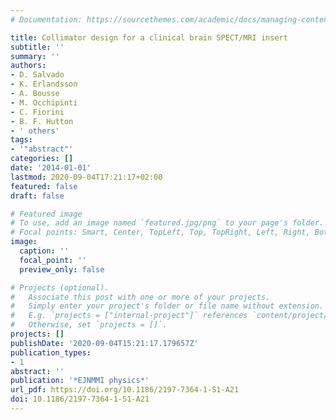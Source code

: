 ```yaml
---
# Documentation: https://sourcethemes.com/academic/docs/managing-content/

title: Collimator design for a clinical brain SPECT/MRI insert
subtitle: ''
summary: ''
authors:
- D. Salvado
- K. Erlandsson
- A. Bousse
- M. Occhipinti
- C. Fiorini
- B. F. Hutton
- ' others'
tags:
- '"abstract"'
categories: []
date: '2014-01-01'
lastmod: 2020-09-04T17:21:17+02:00
featured: false
draft: false

# Featured image
# To use, add an image named `featured.jpg/png` to your page's folder.
# Focal points: Smart, Center, TopLeft, Top, TopRight, Left, Right, BottomLeft, Bottom, BottomRight.
image:
  caption: ''
  focal_point: ''
  preview_only: false

# Projects (optional).
#   Associate this post with one or more of your projects.
#   Simply enter your project's folder or file name without extension.
#   E.g. `projects = ["internal-project"]` references `content/project/deep-learning/index.md`.
#   Otherwise, set `projects = []`.
projects: []
publishDate: '2020-09-04T15:21:17.179657Z'
publication_types:
- 1
abstract: ''
publication: '*EJNMMI physics*'
url_pdf: https://doi.org/10.1186/2197-7364-1-S1-A21
doi: 10.1186/2197-7364-1-S1-A21
---
```

